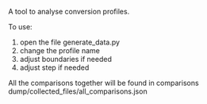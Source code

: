 A tool to analyse conversion profiles.

To use:

1. open the file generate_data.py
2. change the profile name
3. adjust boundaries if needed
4. adjust step if needed

All the comparisons together will be found in comparisons dump/collected_files/all_comparisons.json
